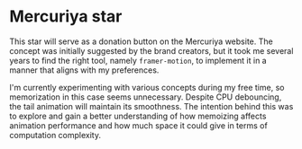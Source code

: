# Mercuriya star

This star will serve as a donation button on the Mercuriya website. The concept was initially suggested by the brand creators, but it took me several years to find the right tool, namely `framer-motion`, to implement it in a manner that aligns with my preferences.

I'm currently experimenting with various concepts during my free time, so memorization in this case seems unnecessary. Despite CPU debouncing, the tail animation will maintain its smoothness. The intention behind this was to explore and gain a better understanding of how memoizing affects animation performance and how much space it could give in terms of computation complexity. 
